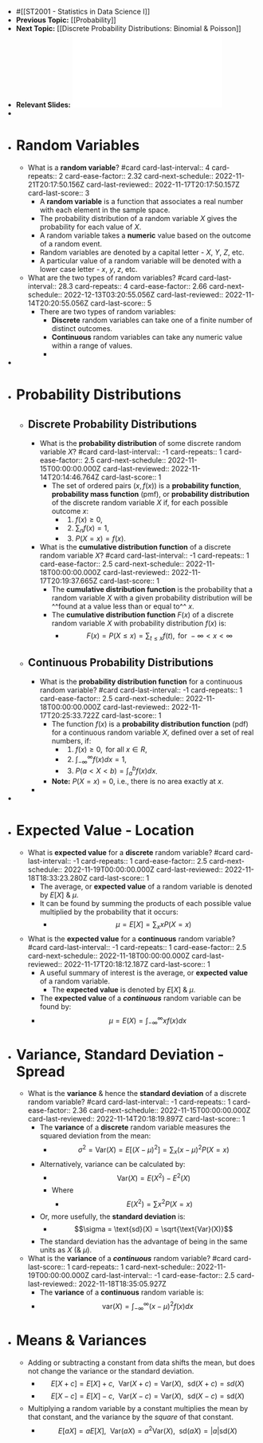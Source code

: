 - #[[ST2001 - Statistics in Data Science I]]
- **Previous Topic:** [[Probability]]
- **Next Topic:** [[Discrete Probability Distributions: Binomial & Poisson]]
- **Relevant Slides:** ![Topic 5 - Random Variables.pdf](../assets/Topic_5_-_Random_Variables_1665050186799_0.pdf)
-
- # Random Variables
	- What is a **random variable**? #card
	  card-last-interval:: 4
	  card-repeats:: 2
	  card-ease-factor:: 2.32
	  card-next-schedule:: 2022-11-21T20:17:50.156Z
	  card-last-reviewed:: 2022-11-17T20:17:50.157Z
	  card-last-score:: 3
		- A **random variable** is a function that associates a real number with each element in the sample space.
		- The probability distribution of a random variable $X$ gives the probability for each value of $X$.
		- A random variable takes a **numeric** value based on the outcome of a random event.
		- Random variables are denoted by a capital letter - $X$, $Y$, $Z$, etc.
		- A particular value of a random variable will be denoted with a lower case letter - $x$, $y$, $z$, etc.
	- What are the two types of random variables? #card
	  card-last-interval:: 28.3
	  card-repeats:: 4
	  card-ease-factor:: 2.66
	  card-next-schedule:: 2022-12-13T03:20:55.056Z
	  card-last-reviewed:: 2022-11-14T20:20:55.056Z
	  card-last-score:: 5
		- There are two types of random variables:
			- **Discrete** random variables can take one of a finite number of distinct outcomes.
			- **Continuous** random variables can take any numeric value within a range of values.
			-
-
- # Probability Distributions
	- ## Discrete Probability Distributions
		- What is the **probability distribution** of some discrete random variable $X$? #card
		  card-last-interval:: -1
		  card-repeats:: 1
		  card-ease-factor:: 2.5
		  card-next-schedule:: 2022-11-15T00:00:00.000Z
		  card-last-reviewed:: 2022-11-14T20:14:46.764Z
		  card-last-score:: 1
			- The set of ordered pairs $(x, f(x))$ is a **probability function**, **probability mass function** (pmf), or **probability distribution** of the discrete random variable $X$ if, for each possible outcome $x$:
				- 1. $f(x) \geq 0$,
				- 2. $\displaystyle \sum_n f(x) = 1$,
				- 3. $P(X = x) = f(x)$.
		- What is the **cumulative distribution function** of a discrete random variable $X$? #card
		  card-last-interval:: -1
		  card-repeats:: 1
		  card-ease-factor:: 2.5
		  card-next-schedule:: 2022-11-18T00:00:00.000Z
		  card-last-reviewed:: 2022-11-17T20:19:37.665Z
		  card-last-score:: 1
			- The **cumulative distribution function** is the probability that a random variable $X$ with a given probability distribution will be ^^found at a value less than or equal to^^ $x$.
			- The **cumulative distribution function** $F(x)$ of a discrete random variable $X$ with probability distribution $f(x)$ is:
				- $$F(x) = P(X \leq x) = \sum_{t \leq x} f(t), \text{ for } - \infty < x < \infty$$
	- ## Continuous Probability Distributions
		- What is the **probability distribution function** for a continuous random variable? #card
		  card-last-interval:: -1
		  card-repeats:: 1
		  card-ease-factor:: 2.5
		  card-next-schedule:: 2022-11-18T00:00:00.000Z
		  card-last-reviewed:: 2022-11-17T20:25:33.722Z
		  card-last-score:: 1
			- The function $f(x)$ is a **probability distribution function** (pdf) for a continuous random variable $X$, defined over a set of real numbers, if:
				- 1. $f(x) \geq 0, \text{ for all } x \in R$,
				- 2. $\int^{\infty}_{- \infty} f(x) dx = 1$,
				- 3. $P(a < X < b) = \int^{b}_{a} f(x)dx$.
			- **Note:** $P(X = x) = 0$, i.e., there is no area exactly at $x$.
		-
-
- # Expected Value - Location
	- What is **expected value** for a **discrete** random variable? #card
	  card-last-interval:: -1
	  card-repeats:: 1
	  card-ease-factor:: 2.5
	  card-next-schedule:: 2022-11-19T00:00:00.000Z
	  card-last-reviewed:: 2022-11-18T18:33:23.280Z
	  card-last-score:: 1
		- The average, or **expected value** of a random variable is denoted by $E[X]$ & $\mu$.
		- It can be found by summing the products of each possible value multiplied by the probability that it occurs:
			- $$\mu = E[X] = \sum_x xP(X = x)$$
	- What is the **expected value** for a **continuous** random variable? #card
	  card-last-interval:: -1
	  card-repeats:: 1
	  card-ease-factor:: 2.5
	  card-next-schedule:: 2022-11-18T00:00:00.000Z
	  card-last-reviewed:: 2022-11-17T20:18:12.187Z
	  card-last-score:: 1
		- A useful summary of interest is the average, or **expected value** of a random variable.
			- The **expected value** is denoted by $E[X]$ & $\mu$.
		- The **expected value** of a ***continuous*** random variable can be found by:
		- $$\mu = E(X) = \int_{-\infty}^{\infty} xf(x)dx$$
- # Variance, Standard Deviation - Spread
	- What is the **variance** & hence the **standard deviation** of a discrete random variable? #card
	  card-last-interval:: -1
	  card-repeats:: 1
	  card-ease-factor:: 2.36
	  card-next-schedule:: 2022-11-15T00:00:00.000Z
	  card-last-reviewed:: 2022-11-14T20:18:19.897Z
	  card-last-score:: 1
		- The **variance** of a **discrete** random variable measures the squared deviation from the mean:
			- $$\sigma^2 = \text{Var}(X) = E[(X - \mu)^2] = \sum_x (x - \mu)^2 P(X =x)$$
		- Alternatively, variance can be calculated by:
			- $$\text{Var}(X) = E(X^2) - E^2(X)$$
			- Where
				- $$E(X^2) = \sum x^2P(X = x)$$
		- Or, more usefully, the **standard deviation** is:
			- $$\sigma = \text{sd}(X) = \sqrt{\text{Var}(X)}$$
		- The standard deviation has the advantage of being in the same units as $X$ (& $\mu$).
	- What is the **variance** of a ***continuous*** random variable? #card
	  card-last-score:: 1
	  card-repeats:: 1
	  card-next-schedule:: 2022-11-19T00:00:00.000Z
	  card-last-interval:: -1
	  card-ease-factor:: 2.5
	  card-last-reviewed:: 2022-11-18T18:35:05.927Z
		- The **variance** of a **continuous** random variable is:
		- $$\text{var}(X) = \int_{-\infty}^{\infty} (x - \mu)^2 f(x)dx$$
- # Means & Variances
	- Adding or subtracting a constant from data shifts the mean, but does not change the variance or the standard deviation.
		- $$E[X +c] = E[X] +c, \ \  \text{Var}(X+c) = \text{Var}(X), \ \ \text{sd}(X + c) = sd(X)$$
		- $$E[X -c] = E[X] -c,\ \ \text{Var}(X -c) = \text{Var}(X), \ \ \text{sd}(X - c) = \text{sd}(X)$$
	- Multiplying a random variable by a constant multiplies the mean by that constant, and the variance by the *square* of that constant.
		- $$E[aX] = aE[X], \ \ \text{Var}(aX) = a^2 \text{Var}(X), \ \ \text{sd}(aX) = |a|\text{sd}(X)$$